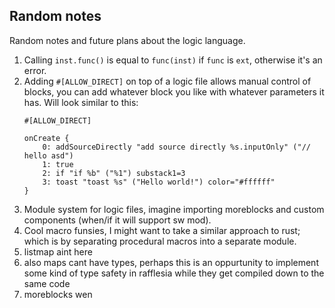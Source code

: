 ## Random notes
Random notes and future plans about the logic language.

 1. Calling `inst.func()` is equal to `func(inst)` if `func` is `ext`, otherwise it's an error.
 2. Adding `#[ALLOW_DIRECT]` on top of a logic file allows manual control of blocks, you can add whatever block you like
    with whatever parameters it has. Will look similar to this:
    ```text
    #[ALLOW_DIRECT]
    
    onCreate {
        0: addSourceDirectly "add source directly %s.inputOnly" ("// hello asd")
        1: true
        2: if "if %b" ("%1") substack1=3
        3: toast "toast %s" ("Hello world!") color="#ffffff"
    }
    ```
 3. Module system for logic files, imagine importing moreblocks and custom components (when/if it will support sw mod).
 4. Cool macro funsies, I might want to take a similar approach to rust; which is by separating procedural macros into a
    separate module.
 5. listmap aint here
 6. also maps cant have types, perhaps this is an oppurtunity to implement some kind of type safety in rafflesia while
    they get compiled down to the same code
 7. moreblocks wen